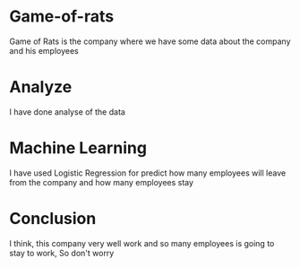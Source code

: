 # Game-of-rats
Game of Rats is the company where we have some data about the company and his employees
# Analyze
I have done analyse of the data
# Machine Learning
I have used Logistic Regression for predict how many employees will leave from the company and how many employees stay
# Conclusion
I think, this company very well work and so many employees is going to stay to work,
So don't worry
